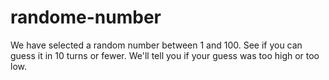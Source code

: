 # randome-number

We have selected a random number between 1 and 100. See if you can guess it in 10 turns or fewer. We'll tell you if your guess was too high or too low.
